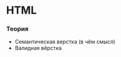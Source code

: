 # HTML

<!-- xxxxxxxxxxxxxxxxxxxxxxxxxxxxxxxxxxxxxxxxxxxxxxxxxxxxxxx -->
### Теория
<!-- xxxxxxxxxxxxxxxxxxxxxxxxxxxxxxxxxxxxxxxxxxxxxxxxxxxxxxx -->
- Семантическая верстка (в чём смысл)
- Валидная вёрстка
